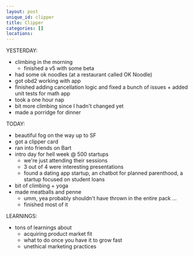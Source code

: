 ```yaml
---
layout: post
unique_id: clipper
title: Clipper
categories: []
locations: 
---
```


YESTERDAY:
* climbing in the morning
  * finished a v5 with some beta
* had some ok noodles (at a restaurant called OK Noodle)
* got obd2 working with app
* finished adding cancellation logic and fixed a bunch of issues + added unit tests for math app
* took a one hour nap
* bit more climbing since I hadn't changed yet
* made a porridge for dinner

TODAY:
* beautiful fog on the way up to SF
* got a clipper card
* ran into friends on Bart
* intro day for hell week @ 500 startups
  * we're just attending their sessions
  * 3 out of 4 were interesting presentations
  * found a dating app startup, an chatbot for planned parenthood, a startup focused on student loans
* bit of climbing + yoga
* made meatballs and penne
  * umm, yea probably shouldn't have thrown in the entire pack ...
  * finished most of it

LEARNINGS:
* tons of learnings about
  * acquiring product market fit
  * what to do once you have it to grow fast
  * unethical marketing practices
